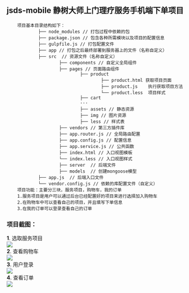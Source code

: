 ## jsds-mobile 静树大师上门理疗服务手机端下单项目
        项目基本目录结构如下：
                ├── node_modules // 打包过程中依赖的包
                ├── package.json // 包含各种所需模块以及项目的配置信息
                ├── gulpfile.js // 打包配置文件
                ├── app // 打包之后最终部署到服务器上的文件（名称自定义）
                ├── src  // 资源文件（名称自定义）
                        ├── components // 自定义全局组件
                        ├── pages // 页面路由组件
                                ├── product
                                        ├── product.html 获取项目页面
                                        ├── product.js    执行获取项目方法
                                        └── product.less  项目样式
                                ├── cart
                                ···
                                ├── assets // 静态资源
                                ├── img // 图片资源
                                ├── less // 样式表
                        ├── vendors // 第三方插件库
                        ├── app.router.js // 全局路由配置
                        ├── app.config.js // 配置信息
                        ├── app.service.js // 公共函数
                        ├── index.html // 入口视图模板
                        └── index.less // 入口视图样式
                        ├── server  // 后端文件
                        ├── models  // 创建mongoose模型
                ├── app.js  // 后端入口文件
                └── vendor.config.js // 依赖的库配置文件（自定义）
        项目功能：主要分三块，服务项目，购物车，我的订单
        1.服务项目是用户可以通过后台已经配置好的项目来进行选择加入购物车
        2.在购物车中可以查看自己的项目，并且填写下单信息
        3.在我的订单可以登录查看自己的订单
### 项目截图：<br/>
**1**. 选取服务项目<br/>
![](pics/1.png) <br/>
**2**. 查看购物车<br/>
![](pics/2.png) <br/>
**3**. 用户登录<br/>
![](pics/3.png) <br/>
**4**. 查看订单<br/>
![](pics/4.png)
        
        

